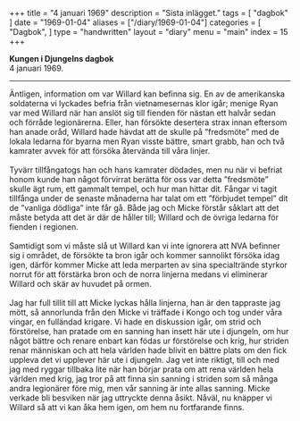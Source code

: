 +++
title = "4 januari 1969"
description = "Sista inlägget."
tags = [
    "dagbok"
]
date = "1969-01-04"
aliases = ["/diary/1969-01-04"]
categories = [
    "Dagbok",
]
type = "handwritten"
layout = "diary"
menu = "main"
index = 15
+++

<b>Kungen i Djungelns dagbok</b><br/>
4 januari 1969.
<hr />

Äntligen, information om var Willard kan befinna sig. En av de amerikanska soldaterna vi lyckades befria från vietnamesernas klor igår; menige Ryan var med Willard när han anslöt sig till fienden för nästan ett halvår sedan och förråde legionärerna. Eller, han försökte desertera strax innan eftersom han anade oråd, Willard hade hävdat att de skulle på ”fredsmöte” med de lokala ledarna för byarna men Ryan visste bättre, smart grabb, han och två kamrater avvek för att försöka återvända till våra linjer. 
\
\
Tyvärr tillfångatogs han och hans kamrater dödades, men nu när vi befriat honom kunde han något förvirrat berätta för oss var detta ”fredsmöte” skulle ägt rum, ett gammalt tempel, och hur man hittar dit. Fångar vi tagit tillfånga under de senaste månaderna har talat om ett ”förbjudet tempel” dit de ”vanliga dödliga” inte får gå. Både jag och Micke förstår såklart att det måste betyda att det är där de håller till; Willard och de övriga ledarna för fienden i regionen. 
\
\
Samtidigt som vi måste slå ut Willard kan vi inte ignorera att NVA befinner sig i området, de försökte ta bron igår och kommer sannolikt försöka idag igen, därför kommer Micke att leda merparten av sina specialtrände styrkor norrut för att förstärka bron och de norra linjerna medans vi eliminerar Willard och skär av huvudet på ormen.
\
\
Jag har full tillit till att Micke lyckas hålla linjerna, han är den tappraste jag mött, så annorlunda från den Micke vi träffade i Kongo och tog under våra vingar, en fulländad krigare. Vi hade en diskussion igår, om strid och förstörelse, han pratade om en sanning han insett här ute i djungeln, om hur något bättre och renare enbart kan födas ur förstörelse och krig, hur striden renar människan och att hela världen hade blivit en bättre plats om den fick uppleva det vi upplever här ute i djungeln. 
Jag vet inte riktigt, till och med jag med ryggar tillbaka lite när han börjar prata om att rena världen hela världen med krig, jag tror på att finna sin sanning i striden som så många andra legionärer före mig, men vår sanning är inte allas sanning. Micke verkade bli besviken när jag uttryckte denna åsikt.
Nåväl, nu knäpper vi Willard så att vi kan åka hem igen, om hem nu fortfarande finns. 

